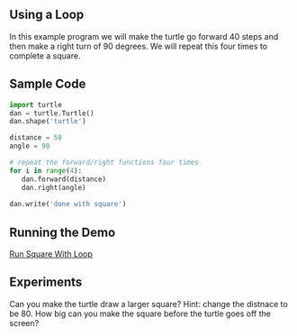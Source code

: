 ## Using a Loop

In this example program we will make the turtle go forward 40 steps and then make a right turn of 90 degrees.  We will repeat this four times to complete a square.


## Sample Code
```python
import turtle
dan = turtle.Turtle()
dan.shape('turtle')

distance = 50
angle = 90

# repeat the forward/right functions four times
for i in range(4):
   dan.forward(distance)
   dan.right(angle)
   
dan.write('done with square')
```

## Running the Demo
[Run Square With Loop](https://trinket.io/python/6cadd3c046)

## Experiments
Can you make the turtle draw a larger square?  Hint: change the distnace to be 80.  How big can you make the square before the turtle goes off the screen?
